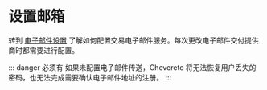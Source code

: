 # 设置邮箱

转到 [电子邮件设置](../../settings/email.md) 了解如何配置交易电子邮件服务。每次更改电子邮件交付提供商时都需要进行配置。

::: danger 必须有
如果未配置电子邮件传送，Chevereto 将无法恢复用户丢失的密码，也无法完成需要确认电子邮件地址的注册。
:::

